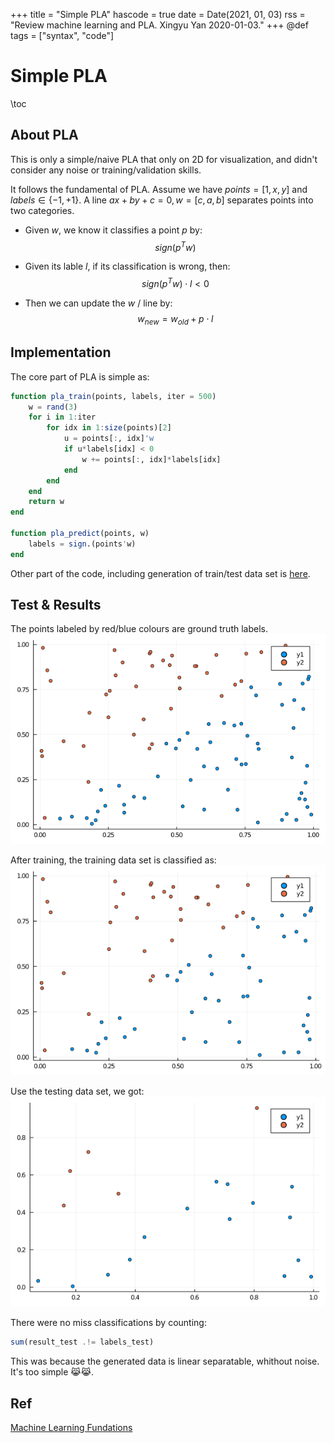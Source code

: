 +++
title = "Simple PLA"
hascode = true
date = Date(2021, 01, 03)
rss = "Review machine learning and PLA. Xingyu Yan 2020-01-03."
+++
@def tags = ["syntax", "code"]

# Simple PLA

\toc

## About PLA
This is only a simple/naive PLA that only on 2D for visualization, and didn't consider any noise or training/validation skills.

It follows the fundamental of PLA. Assume we have $points = [1, x, y]$ and $labels \in \{-1, +1\}$. A line $ax + by + c = 0, w = [c, a, b]$ separates points into two categories.

* Given $w$, we know it classifies a point $p$ by:
    $$sign(p^Tw)$$

* Given its lable $l$, if its classification is wrong, then:
    $$sign(p^Tw)\cdot l < 0$$

* Then we can update the $w$ / line by:
    $$w_{new} = w_{old} + p\cdot l$$


## Implementation
The core part of PLA is simple as:

```julia
function pla_train(points, labels, iter = 500)
    w = rand(3)
    for i in 1:iter
        for idx in 1:size(points)[2]
            u = points[:, idx]'w
            if u*labels[idx] < 0 
                w += points[:, idx]*labels[idx]
            end 
        end 
    end 
    return w
end

function pla_predict(points, w)
    labels = sign.(points'w)
end
```
Other part of the code, including generation of train/test data set is [here](https://github.com/i7242/IL-VENTE-D-OR/blob/master/ML/NaivePLA.jl).

## Test & Results
The points labeled by red/blue colours are ground truth labels.
![Ground Truth](/assets/pla_ground_truth.png)

After training, the training data set is classified as:
![Training Result](/assets/pla_test_on_training_data_set.png)

Use the testing data set, we got:
![Testing Result](/assets/pla_test_on_testing_data_set.png)

There were no miss classifications by counting:
```julia
sum(result_test .!= labels_test)
```
This was because the generated data is linear separatable, whithout noise. It's too simple 😹😹.

## Ref
[Machine Learning Fundations](https://www.coursera.org/learn/ntumlone-mathematicalfoundations?)
